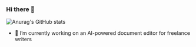 ### Hi there 👋
![Anurag's GitHub stats](https://github-readme-stats.vercel.app/api?username=aryansid&show_icons=true&theme=radical)

<!--
**aliyanishfaq/aliyanishfaq** is a ✨ _special_ ✨ repository because its `README.md` (this file) appears on your GitHub profile.

Here are some ideas to get you started:

- 🔭 I’m currently working on ...
- 🌱 I’m currently learning ...
- 👯 I’m looking to collaborate on ...
- 🤔 I’m looking for help with ...
- 💬 Ask me about ...
- 📫 How to reach me: ...
- 😄 Pronouns: ...
- ⚡ Fun fact: ...
-->
- 🔭 I’m currently working on an AI-powered document editor for freelance writers
